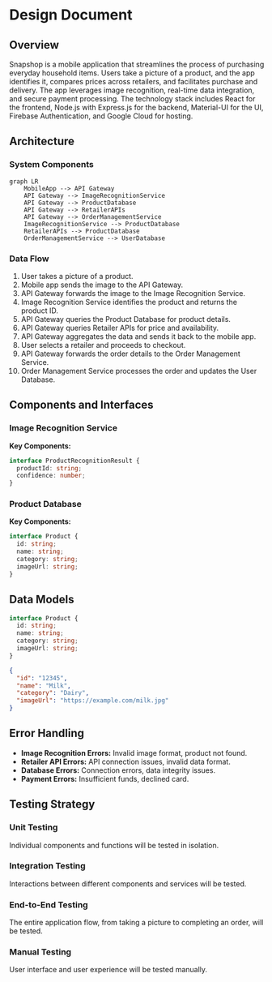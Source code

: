 # Design Document

## Overview
Snapshop is a mobile application that streamlines the process of purchasing everyday household items.  Users take a picture of a product, and the app identifies it, compares prices across retailers, and facilitates purchase and delivery. The app leverages image recognition, real-time data integration, and secure payment processing.  The technology stack includes React for the frontend, Node.js with Express.js for the backend, Material-UI for the UI, Firebase Authentication, and Google Cloud for hosting.

## Architecture

### System Components
```mermaid
graph LR
    MobileApp --> API Gateway
    API Gateway --> ImageRecognitionService
    API Gateway --> ProductDatabase
    API Gateway --> RetailerAPIs
    API Gateway --> OrderManagementService
    ImageRecognitionService --> ProductDatabase
    RetailerAPIs --> ProductDatabase
    OrderManagementService --> UserDatabase
```

### Data Flow
1. User takes a picture of a product.
2. Mobile app sends the image to the API Gateway.
3. API Gateway forwards the image to the Image Recognition Service.
4. Image Recognition Service identifies the product and returns the product ID.
5. API Gateway queries the Product Database for product details.
6. API Gateway queries Retailer APIs for price and availability.
7. API Gateway aggregates the data and sends it back to the mobile app.
8. User selects a retailer and proceeds to checkout.
9. API Gateway forwards the order details to the Order Management Service.
10. Order Management Service processes the order and updates the User Database.

## Components and Interfaces

### Image Recognition Service
**Key Components:**
```typescript
interface ProductRecognitionResult {
  productId: string;
  confidence: number;
}
```

### Product Database
**Key Components:**
```typescript
interface Product {
  id: string;
  name: string;
  category: string;
  imageUrl: string;
}
```

## Data Models

```typescript
interface Product {
  id: string;
  name: string;
  category: string;
  imageUrl: string;
}
```

```json
{
  "id": "12345",
  "name": "Milk",
  "category": "Dairy",
  "imageUrl": "https://example.com/milk.jpg"
}
```

## Error Handling

- **Image Recognition Errors:** Invalid image format, product not found.
- **Retailer API Errors:** API connection issues, invalid data format.
- **Database Errors:** Connection errors, data integrity issues.
- **Payment Errors:** Insufficient funds, declined card.

## Testing Strategy

### Unit Testing
Individual components and functions will be tested in isolation.

### Integration Testing
Interactions between different components and services will be tested.

### End-to-End Testing
The entire application flow, from taking a picture to completing an order, will be tested.

### Manual Testing
User interface and user experience will be tested manually.
